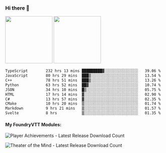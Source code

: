 ### Hi there 👋

<img height="150em" src="https://github-readme-stats.vercel.app/api?username=EddieDover&count_private=true&include_all_commits=true&show_icons=true&theme=dracula&hide_border=false&rank_icon=percentile"/>
<img height="150em" src="https://github-readme-stats.vercel.app/api/top-langs/?username=EddieDover&theme=dracula&hide_border=false&&layout=compact&langs_count=20" />

<!--START_SECTION:waka-->

```txt
TypeScript        232 hrs 13 mins █████████▓░░░░░░░░░░░░░░░   39.06 %
JavaScript        80 hrs 29 mins  ███▒░░░░░░░░░░░░░░░░░░░░░   13.54 %
C++               78 hrs 51 mins  ███▒░░░░░░░░░░░░░░░░░░░░░   13.26 %
Python            63 hrs 52 mins  ██▓░░░░░░░░░░░░░░░░░░░░░░   10.74 %
JSON              34 hrs 10 mins  █▒░░░░░░░░░░░░░░░░░░░░░░░   05.75 %
HTML              17 hrs 14 mins  ▓░░░░░░░░░░░░░░░░░░░░░░░░   02.90 %
C#                13 hrs 57 mins  ▓░░░░░░░░░░░░░░░░░░░░░░░░   02.35 %
CMake             10 hrs 20 mins  ▒░░░░░░░░░░░░░░░░░░░░░░░░   01.74 %
Markdown          9 hrs 21 mins   ▒░░░░░░░░░░░░░░░░░░░░░░░░   01.57 %
Svelte            8 hrs           ▒░░░░░░░░░░░░░░░░░░░░░░░░   01.35 %
```

<!--END_SECTION:waka-->

#### My FoundryVTT Modules:

  ![Player Achievements - Latest Release Download Count](https://img.shields.io/badge/dynamic/json?label=Player%20Achievements%20-%20Downloads@latest&query=assets%5B1%5D.download_count&url=https%3A%2F%2Fapi.github.com%2Frepos%2FEddieDover%2Ffvtt-player-achievements%2Freleases%2Flatest)

  ![Theater of the Mind - Latest Release Download Count](https://img.shields.io/badge/dynamic/json?label=Theater%20Of%20The%20Mind%20-%20Downloads@latest&query=assets%5B1%5D.download_count&url=https%3A%2F%2Fapi.github.com%2Frepos%2FEddieDover%2Ftheater-of-the-mind%2Freleases%2Flatest)

<a rel="me" href="https://techhub.social/@EddieDover"></a>
